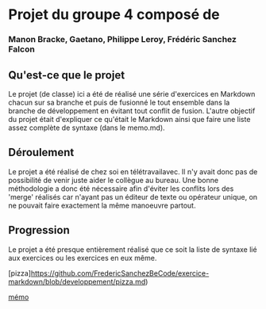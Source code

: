 # Projet du groupe 4 composé de


### Manon Bracke, Gaetano, Philippe Leroy, Frédéric Sanchez Falcon

## Qu'est-ce que le projet


Le projet (de classe) ici a été de réalisé une série d'exercices en Markdown chacun sur sa branche et puis de fusionné le tout ensemble dans la branche de développement en évitant tout conflit de fusion. L'autre objectif du projet était d'expliquer ce qu'était le Markdown ainsi que faire une liste assez complète de syntaxe (dans le memo.md).  

## Déroulement


Le projet a été réalisé de chez soi en télétravailavec. Il n'y avait donc pas de possibilité de venir juste aider le collègue au bureau. Une bonne méthodologie a donc été nécessaire afin d'éviter les conflits lors des 'merge' réalisés car n'ayant pas un éditeur de texte ou opérateur unique, on ne pouvait faire exactement la même manoeuvre partout.

## Progression

Le projet a été presque entièrement réalisé que ce soit la liste de syntaxe lié aux exercices ou les exercices en eux même.

[pizza]https://github.com/FredericSanchezBeCode/exercice-markdown/blob/developpement/pizza.md)

[mémo](https://github.com/FredericSanchezBeCode/exercice-markdown/blob/developpement/memo.md)

